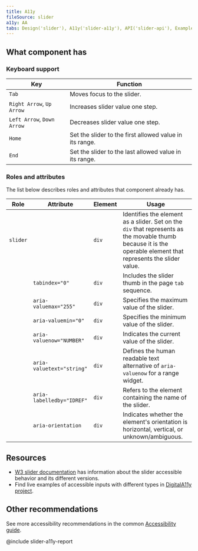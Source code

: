 ```yaml
---
title: A11y
fileSource: slider
a11y: AA
tabs: Design('slider'), A11y('slider-a11y'), API('slider-api'), Example('slider-code'), Changelog('slider-changelog')
---
```


## What component has

### Keyboard support

| Key                   | Function                                                |
| --------------------- | ------------------------------------------------------- |
| `Tab`                 | Moves focus to the slider.                              |
| `Right Arrow`, `Up Arrow`   | Increases slider value one step.                  |
| `Left Arrow`, `Down Arrow` | Decreases slider value one step.                   |
| `Home`                | Set the slider to the first allowed value in its range. |
| `End`                 | Set the slider to the last allowed value in its range.  |

### Roles and attributes

The list below describes roles and attributes that component already has.

| Role     | Attribute                 | Element | Usage                                                                                                                                                          |
| -------- | ------------------------- | ------- | -------------------------------------------------------------------------------------------------------------------------------------------------------------- |
| `slider` |                           | `div`   | Identifies the element as a slider. Set on the `div` that represents as the movable thumb because it is the operable element that represents the slider value. |
|          | `tabindex="0"`            | `div`   | Includes the slider thumb in the page `tab` sequence.                                                                                                          |
|          | `aria-valuemax="255"`     | `div`   | Specifies the maximum value of the slider.                                                                                                                     |
|          | `aria-valuemin="0"`       | `div`   | Specifies the minimum value of the slider.                                                                                                                     |
|          | `aria-valuenow="NUMBER"`  | `div`   | Indicates the current value of the slider.                                                                                                                     |
|          | `aria-valuetext="string"` | `div`   | Defines the human readable text alternative of `aria-valuenow` for a range widget.                                                                             |
|          | `aria-labelledby="IDREF"` | `div`   | Refers to the element containing the name of the slider.                                                                                                       |
|          | `aria-orientation`        | `div`   | Indicates whether the element's orientation is horizontal, vertical, or unknown/ambiguous.                                                                     |

## Resources

- [W3 slider documentation](https://www.w3.org/WAI/ARIA/apg/patterns/slider/) has information about the slider accessible behavior and its different versions.
- Find live examples of accessible inputs with different types in [DigitalA11y project](https://www.digitala11y.com/demos/accessibility-of-html-input-types-examples/).

## Other recommendations

See more accessibility recommendations in the common [Accessibility guide](/core-principles/a11y/a11y).

@include slider-a11y-report
